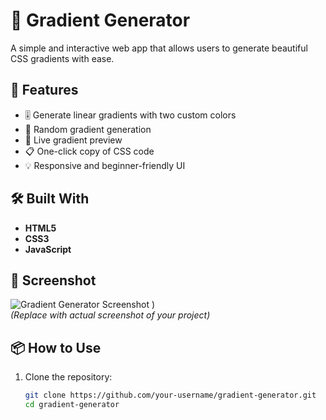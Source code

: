 # 🎨 Gradient Generator

A simple and interactive web app that allows users to generate beautiful CSS gradients with ease.

## 🚀 Features

- 🎚️ Generate linear gradients with two custom colors
- 🔄 Random gradient generation
- 🧪 Live gradient preview
- 📋 One-click copy of CSS code
- 💡 Responsive and beginner-friendly UI

## 🛠️ Built With

- **HTML5**
- **CSS3**
- **JavaScript**

## 📸 Screenshot

![Gradient Generator Screenshot](https://github.com/user-attachments/assets/0d412807-3414-4171-bca5-2d4dded698f7)
)  
*(Replace with actual screenshot of your project)*

## 📦 How to Use

1. Clone the repository:
   ```bash
   git clone https://github.com/your-username/gradient-generator.git
   cd gradient-generator
